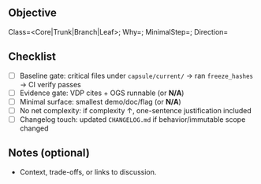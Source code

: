 ## Objective
Class=<Core|Trunk|Branch|Leaf>; Why=<one sentence>; MinimalStep=<one sentence>; Direction=<one sentence>

## Checklist
- [ ] Baseline gate: critical files under `capsule/current/` → ran `freeze_hashes` → CI verify passes
- [ ] Evidence gate: VDP cites + OGS runnable (or **N/A**)
- [ ] Minimal surface: smallest demo/doc/flag (or **N/A**)
- [ ] No net complexity: if complexity ↑, one-sentence justification included
- [ ] Changelog touch: updated `CHANGELOG.md` if behavior/immutable scope changed

## Notes (optional)
- Context, trade-offs, or links to discussion.

